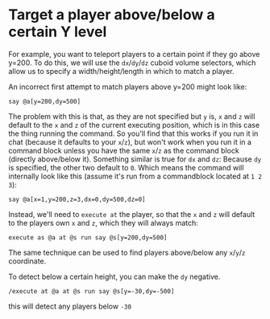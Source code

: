 # Target a player above/below a certain Y level

For example, you want to teleport players to a certain point if they go above y=200. To do this, we will use the `dx`/`dy`/`dz` cuboid volume selectors, which allow us to specify a width/height/length in which to match a player.

An incorrect first attempt to match players above y=200 might look like:

    say @a[y=200,dy=500]

The problem with this is that, as they are not specified but `y` is, `x` and `z` will default to the `x` and `z` of the current executing position, which is in this case the thing running the command. So you'll find that this works if you run it in chat (because it defaults to your `x`/`z`), but won't work when you run it in a command block unless you have the same `x`/`z` as the command block (directly above/below it). Something similar is true for `dx` and `dz`: Because `dy` is specified, the other two default to `0`. Which means the command will internally look like this (assume it's run from a commandblock located at `1 2 3`):
   
    say @a[x=1,y=200,z=3,dx=0,dy=500,dz=0]

Instead, we'll need to `execute at` the player, so that the `x` and `z` will default to the players own `x` and `z`, which they will always match:

    execute as @a at @s run say @s[y=200,dy=500]

The same technique can be used to find players above/below any `x`/`y`/`z` coordinate.

To detect below a certain height, you can make the `dy` negative.

    /execute at @a at @s run say @s[y=-30,dy=-500]
this will detect any players below `-30`
